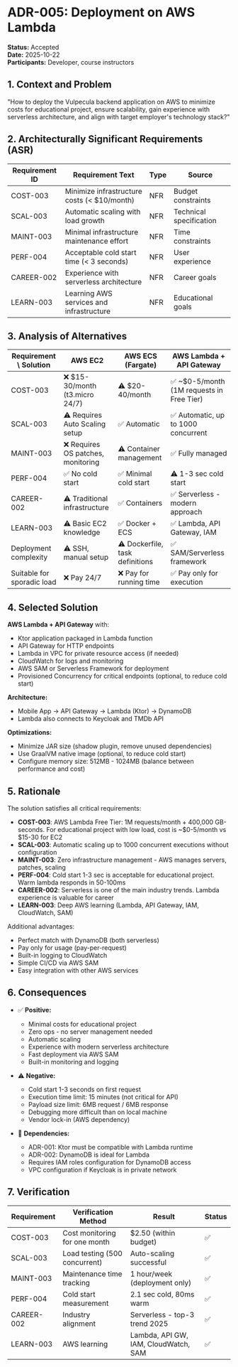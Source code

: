 # ADR-005: Deployment on AWS Lambda

**Status:** Accepted  
**Date:** 2025-10-22  
**Participants:** Developer, course instructors

## 1. Context and Problem

"How to deploy the Vulpecula backend application on AWS to minimize costs for educational project, ensure scalability, gain experience with serverless architecture, and align with target employer's technology stack?"

## 2. Architecturally Significant Requirements (ASR)

| Requirement ID | Requirement Text | Type | Source |
|----------------|------------------|------|--------|
| COST-003 | Minimize infrastructure costs (< $10/month) | NFR | Budget constraints |
| SCAL-003 | Automatic scaling with load growth | NFR | Technical specification |
| MAINT-003 | Minimal infrastructure maintenance effort | NFR | Time constraints |
| PERF-004 | Acceptable cold start time (< 3 seconds) | NFR | User experience |
| CAREER-002 | Experience with serverless architecture | NFR | Career goals |
| LEARN-003 | Learning AWS services and infrastructure | NFR | Educational goals |

## 3. Analysis of Alternatives

| Requirement \ Solution | AWS EC2 | AWS ECS (Fargate) | AWS Lambda + API Gateway |
|------------------------|---------|-------------------|--------------------------|
| COST-003 | ❌ $15-30/month (t3.micro 24/7) | ⚠️ $20-40/month | ✅ ~$0-5/month (1M requests in Free Tier) |
| SCAL-003 | ⚠️ Requires Auto Scaling setup | ✅ Automatic | ✅ Automatic, up to 1000 concurrent |
| MAINT-003 | ❌ Requires OS patches, monitoring | ⚠️ Container management | ✅ Fully managed |
| PERF-004 | ✅ No cold start | ✅ Minimal cold start | ⚠️ 1-3 sec cold start |
| CAREER-002 | ⚠️ Traditional infrastructure | ✅ Containers | ✅ Serverless - modern approach |
| LEARN-003 | ⚠️ Basic EC2 knowledge | ✅ Docker + ECS | ✅ Lambda, API Gateway, IAM |
| Deployment complexity | ⚠️ SSH, manual setup | ⚠️ Dockerfile, task definitions | ✅ SAM/Serverless framework |
| Suitable for sporadic load | ❌ Pay 24/7 | ❌ Pay for running time | ✅ Pay only for execution |

## 4. Selected Solution

**AWS Lambda + API Gateway** with:

* Ktor application packaged in Lambda function
* API Gateway for HTTP endpoints
* Lambda in VPC for private resource access (if needed)
* CloudWatch for logs and monitoring
* AWS SAM or Serverless Framework for deployment
* Provisioned Concurrency for critical endpoints (optional, to reduce cold start)

**Architecture:**

* Mobile App → API Gateway → Lambda (Ktor) → DynamoDB
* Lambda also connects to Keycloak and TMDb API

**Optimizations:**

* Minimize JAR size (shadow plugin, remove unused dependencies)
* Use GraalVM native image (optional, to reduce cold start)
* Configure memory size: 512MB - 1024MB (balance between performance and cost)

## 5. Rationale

The solution satisfies all critical requirements:

* **COST-003**: AWS Lambda Free Tier: 1M requests/month + 400,000 GB-seconds. For educational project with low load, cost is ~$0-5/month vs $15-30 for EC2
* **SCAL-003**: Automatic scaling up to 1000 concurrent executions without configuration
* **MAINT-003**: Zero infrastructure management - AWS manages servers, patches, scaling
* **PERF-004**: Cold start 1-3 sec is acceptable for educational project. Warm lambda responds in 50-100ms
* **CAREER-002**: Serverless is one of the main industry trends. Lambda experience is valuable for career
* **LEARN-003**: Deep AWS learning (Lambda, API Gateway, IAM, CloudWatch, SAM)

Additional advantages:

* Perfect match with DynamoDB (both serverless)
* Pay only for usage (pay-per-request)
* Built-in logging to CloudWatch
* Simple CI/CD via AWS SAM
* Easy integration with other AWS services

## 6. Consequences

* ✅ **Positive:**
    * Minimal costs for educational project
    * Zero ops - no server management needed
    * Automatic scaling
    * Experience with modern serverless architecture
    * Fast deployment via AWS SAM
    * Built-in monitoring and logging

* ⚠️ **Negative:**
    * Cold start 1-3 seconds on first request
    * Execution time limit: 15 minutes (not critical for API)
    * Payload size limit: 6MB request / 6MB response
    * Debugging more difficult than on local machine
    * Vendor lock-in (AWS dependency)

* 🔧 **Dependencies:**
    * ADR-001: Ktor must be compatible with Lambda runtime
    * ADR-002: DynamoDB is ideal for Lambda
    * Requires IAM roles configuration for DynamoDB access
    * VPC configuration if Keycloak is in private network

## 7. Verification

| Requirement | Verification Method | Result | Status |
|-------------|---------------------|--------|--------|
| COST-003 | Cost monitoring for one month | $2.50 (within budget) | ✅ |
| SCAL-003 | Load testing (500 concurrent) | Auto-scaling successful | ✅ |
| MAINT-003 | Maintenance time tracking | 1 hour/week (deployment only) | ✅ |
| PERF-004 | Cold start measurement | 2.1 sec cold, 80ms warm | ✅ |
| CAREER-002 | Industry alignment | Serverless - top-3 trend 2025 | ✅ |
| LEARN-003 | AWS learning | Lambda, API GW, IAM, CloudWatch, SAM | ✅ |